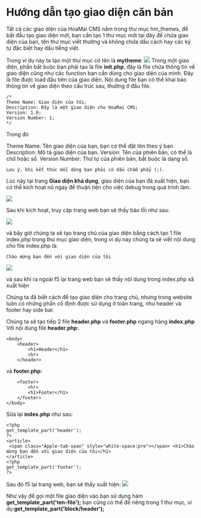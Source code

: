 # Hướng dẫn tạo giao diện căn bản

Tất cả các giao diện của HoaMai CMS nằm trong thư mục hm_themes, để bắt đầu tạo giao diện mới, bạn cần tạo 1 thư mục mới tại đây để chứa giao diện của bạn, tên thư mục viết thường và không chứa dấu cách hay các ký tự đặc biệt hay dấu tiếng việt.

Trong ví dụ này ta tạo một thư mục có tên là **mytheme**:
![](https://raw.githubusercontent.com/manhnam91/hmcms/master/docs/images/create-simple-theme/1.png)
Trong một giao diện, phần bắt buộc bạn phải tạo là file **init.php**, đây là file chứa thông tin về giao diện cũng như các function bạn cần dùng cho giao diện của mình. Đây là file được load đầu tiên của giao diện.
Nội dung file bạn có thể khai báo thông tin về giao diện theo cấu trúc sau, thường ở đầu file.

```
/*
Theme Name: Giao diện của tôi;
Description: Đây là một giao diện cho HoaMai CMS;
Version: 1.0;
Version Number: 1;
*/
```

Trong đó

Theme Name: Tên giao diện của bạn, bạn có thể đặt tên theo ý bạn.
Description: Mô tả giao diện của bạn.
Version: Tên của phiên bản, có thể là chữ hoặc số.
Version Number: Thứ tự của phiên bản, bắt buộc là dạng số.

`Lưu ý, khi kết thúc mỗi dòng bạn phải có dấu chấm phẩy (;).`

Lúc này tại trang **Giao diện khả dụng**, giao diện của bạn đã xuất hiện, bạn có thể kích hoạt nó ngay để thuận tiện cho việc debug trong quá trình làm.

![](https://raw.githubusercontent.com/manhnam91/hmcms/master/docs/images/create-simple-theme/2.png)

Sau khi kích hoạt, truy cập trang web bạn sẽ thấy báo lỗi như sau:

![](https://raw.githubusercontent.com/manhnam91/hmcms/master/docs/images/create-simple-theme/3.png)

và bây giờ chúng ta sẽ tạo trang chủ của giao diện bằng cách tạo 1 file index.php trong thư mục giao diện, trong ví dụ này chúng ta sẽ viết nội dung cho file index.php là:

`Chào mừng bạn đến với giao diện của tôi`

![](https://raw.githubusercontent.com/manhnam91/hmcms/master/docs/images/create-simple-theme/4.png)

và sau khi ra ngoài f5 lại trang web bạn sẽ thấy nội dung trong index.php xã xuất hiện

Chúng ta đã biết cách để tạo giao diện cho trang chủ, nhưng trong website luôn có những phần cố định được sử dụng ở toàn trang, như header và footer hay side bar.

Chúng ta sẽ tạo tiếp 2 file **header.php** và **footer.php** ngang hàng **index.php**
Với nội dung file **header.php**:

```
<body>
	<header>
		<h1>Header</h1>
		<hr>
	</header>
```

và **footer.php**:

```
	<footer>
		<hr>
		<h1>Footer</h1>
	</footer>
</body>
```

Sửa lại **index.php** như sau:

```
<?php  
get_template_part('header');  
?>  
<article>  
 <span class="Apple-tab-span" style="white-space:pre"></span> <h1>Chào mừng bạn đến với giao diện của tôi</h1>  
</article>  
<?php  
get_template_part('footer');  
?>
```

Sau đó f5 lại trang web, bạn sẽ thấy xuất hiện:
![](https://raw.githubusercontent.com/manhnam91/hmcms/master/docs/images/create-simple-theme/5.png)

Như vậy để gọi một file giao diện vào bạn sử dụng hàm **get_template_part('ten-file');**
bạn cũng có thể để riêng trong 1 thư mục, ví dụ:**get_template_part('block/header');**
